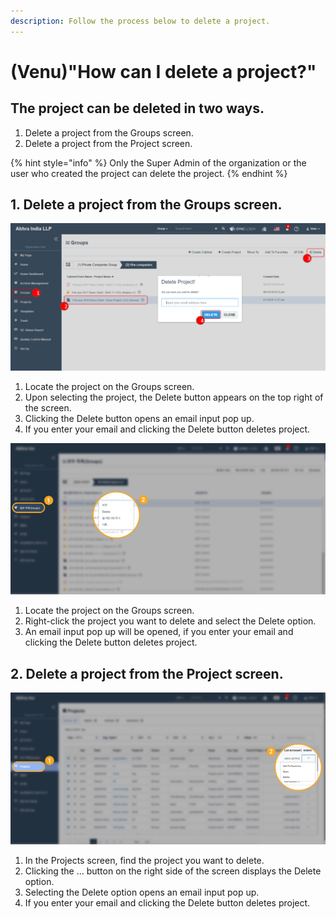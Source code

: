 ```yaml
---
description: Follow the process below to delete a project.
---
```


# \(Venu\)"How can I delete a project?"

## The project can be deleted in two ways.

1. Delete a project from the Groups screen.
2. Delete a project from the Project screen. 

{% hint style="info" %}
Only the Super Admin of the organization or the user who created the project can delete the project.
{% endhint %}

## 1. Delete a project from the Groups screen.

![Groups &amp;gt; Find Project &amp; select &amp;gt; Delete &amp;gt; Enter email &amp; Delete](../.gitbook/assets/delete-project-from-groups.png)

1. Locate the project on the Groups screen.
2. Upon selecting the project, the Delete button appears on the top right of the screen.
3. Clicking the Delete button opens an email input pop up.
4. If you enter your email and clicking the Delete button deletes project.

![Organization View &amp;gt; Groups left navigation item &amp;gt; Find Project &amp;gt; Right click &amp;gt; Delete ](../.gitbook/assets/2-copy-4.jpg)

1. Locate the project on the Groups screen.
2. Right-click the project you want to delete and select the Delete option.
3. An email input pop up will be opened, if you enter your email and clicking the Delete button deletes project.

## 2. Delete a project from the Project screen.

![Organization View &amp;gt; Projects &amp;gt; Three-dots button &amp;gt; Delete](../.gitbook/assets/2-copy-5.jpg)

1. In the Projects screen, find the project you want to delete.
2. Clicking the ... button on the right side of the screen displays the Delete option.
3. Selecting the Delete option opens an email input pop up.
4. If you enter your email and clicking the Delete button deletes project.

